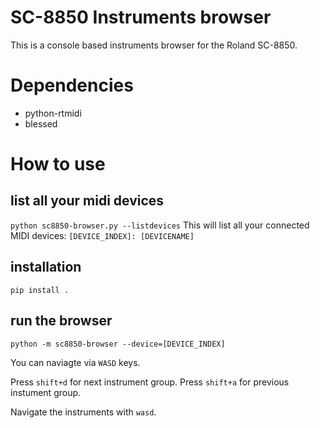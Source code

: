 # SC-8850 Instruments browser
This is a console based instruments browser for the Roland SC-8850.

# Dependencies
* python-rtmidi
* blessed

# How to use

## list all your midi devices
`python sc8850-browser.py --listdevices`
This will list all your connected MIDI devices: `[DEVICE_INDEX]: [DEVICENAME]`

## installation
`pip install .`

## run the browser
`python -m sc8850-browser --device=[DEVICE_INDEX]`

You can naviagte via `WASD` keys.

Press `shift+d` for next instrument group. Press `shift+a` for previous instument group.

Navigate the instruments with `wasd`.